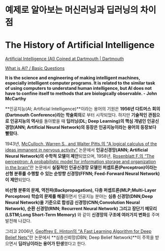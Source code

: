 # 예제로 알아보는 머신러닝과 딥러닝의 차이점

# The History of Artificial Intelligence

[Artificial Intelligence (AI) Coined at Dartmouth | Dartmouth](https://home.dartmouth.edu/about/artificial-intelligence-ai-coined-dartmouth)

[What is AI? / Basic Questions](http://jmc.stanford.edu/artificial-intelligence/what-is-ai/index.html)

**It is the science and engineering of making intelligent machines, especially intelligent computer programs. It is related to the similar task of using computers to understand human intelligence, but AI does not have to confine itself to methods that are biologically observable. - John McCarthy**

**인공지능(AI; Artificial Intelligence)**이라는 용어의 기원은 **1956년 다트머스 회의(Dartmouth Conference)라는 학술회의**로 부터 시작되었다. 하지만 **기술적인 관점으로 인공지능의 역사**를 돌아봤을 때 **딥러닝(DL; Deep Learning)의 핵심 개념인 인공신경망(ANN; Artificial Neural Network)의 등장은 인공지능이라는 용어의 등장보다 빨랐다.**

1943년, [McCulloch, Warren S., and Walter Pitts.의 “A logical calculus of the ideas immanent in nervous activity”](https://doi.org/10.1007/BF02478259) 논문에서 **인공신경망(ANN; Artificial Neural Network)의 수학적 모델이 제안**되었으며, 1958년, [Rosenblatt F.의 “The perceptron: A probabilistic model for information storage and organization in the brain”](https://psycnet.apa.org/doiLanding?doi=10.1037%2Fh0042519)란 논문에서 **실질적인 인공신경망 모델인 퍼셉트론(Perceptron)이라는 선형 분류를 수행할 수 있는 순방향 신경망(FFNN; Feed-Forward Neural Network)이 제안**되었다.

**비선형 분류의 문제, 역전파(Backpropagation), 다층 퍼셉트론(MLP;Multi-Layer Perceptron) 학습의 문제를 해결**하면서 인공지능 분야는 **심층 신경망(DNN;Deep Neural Network)을 기준으로 합성곱 신경망(CNN;Convolution Neural Network), 순환 신경망(RNN; Recurrent Neural Network) 그리고 장단기 메모리(LSTM;Long Short-Term Memory)** 와 같이 **신경망의 구조에 여러가지 변화**를 주며 발전해 나갔다.

그리고 2006년, [Geoffrey E. Hinton의 “A Fast Learning Algorithm for Deep Belief Nets”](https://www.cs.toronto.edu/~fritz/absps/ncfast.pdf)란 논문에서 **심층신뢰망(DBN; Deep Belief Network)**이 주목을 받으면서 **딥러닝이라는 용어가 탄생**했다고 한다.
